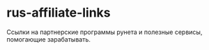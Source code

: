 # rus-affiliate-links
Ссылки на партнерские программы рунета и полезные сервисы, помогающие зарабатывать.
